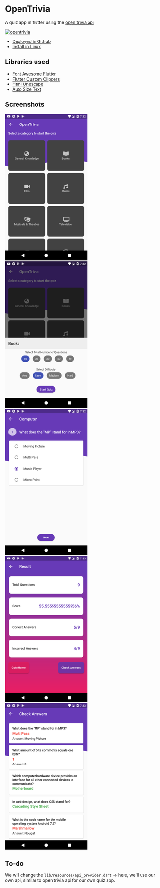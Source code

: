 # OpenTrivia
A quiz app in flutter using the [open trivia api](https://opentdb.com)

[![opentrivia](https://snapcraft.io//opentrivia/badge.svg)](https://snapcraft.io/opentrivia)

- [Deployed in Github](https://lohanidamodar.github.io/flutter_opentrivia/#/)
- [Install in Linux](https://snapcraft.io/opentrivia)

## Libraries used
- [Font Awesome Flutter](https://pub.dev/packages/font_awesome_flutter)
- [Flutter Custom Clippers](https://pub.dev/packages/flutter_custom_clippers)
- [Html Unescape](https://pub.dev/packages/html_unescape)
- [Auto Size Text](https://pub.dev/packages/auto_size_text)

## Screenshots
<img height="480px" src="screenshots/quiz1.png"> <img height="480px" src="screenshots/quiz2.png"> <img height="480px" src="screenshots/quiz3.png"> <img height="480px" src="screenshots/quiz5.png"> <img height="480px" src="screenshots/quiz6.png">


## To-do

We will change the `lib/resources/api_provider.dart` -> here, we'll use our own api, similar to open trivia api for our own quiz app.